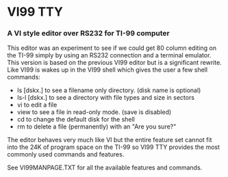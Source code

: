 # VI99 TTY
### A VI style editor over RS232 for TI-99 computer

This editor was an experiment to see if we could get 80 column editing 
on the TI-99 simply by using an RS232 connection and a terminal emulator.
This version is based on the previous VI99 editor but is a significant rewrite.  Like VI99 is wakes up in the VI99 shell which gives the user 
a few shell commands:

- ls [dskx.] to see a filename only directory. (disk name is optional)
- ls-l [dskx.] to see a directory with file types and size in sectors 
- vi <filename> to edit a file
- view <filename> to see a file in read-only mode. (save is disabled)
- cd <device> to change the default disk for the shell
- rm <filename> to delete a file (permanently) with an "Are you sure?"

The editor behaves very much like VI but the entire feature set cannot
fit into the 24K of program space on the TI-99 so VI99 TTY provides the
most commonly used commands and features. 

See VI99MANPAGE.TXT for all the available features and commands. 

